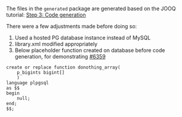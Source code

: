 The files in the `generated` package are generated based on the JOOQ tutorial: 
[Step 3: Code generation](https://www.jooq.org/doc/3.16/manual/getting-started/tutorials/jooq-in-7-steps/jooq-in-7-steps-step3/)

There were a few adjustments made before doing so:
1. Used a hosted PG database instance instead of MySQL
2. library.xml modified appropriately
3. Below placeholder function created on database before code generation, for demonstrating [#6359](https://github.com/jOOQ/jOOQ/issues/6359) 

```
create or replace function donothing_array(
    p_bigints bigint[]
    )
language plpgsql
as $$
begin
    null;
end;
$$;
```